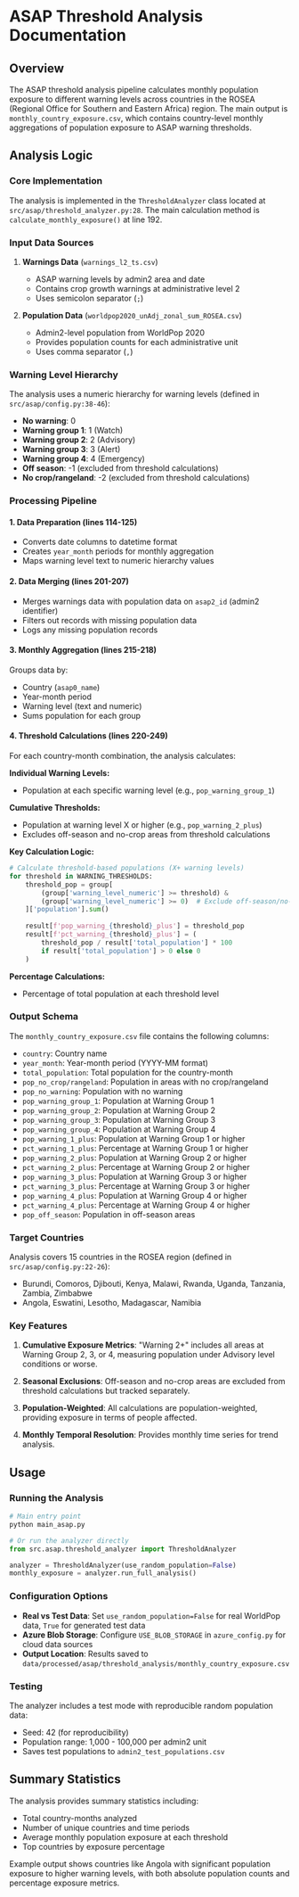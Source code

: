 # ASAP Threshold Analysis Documentation

## Overview

The ASAP threshold analysis pipeline calculates monthly population exposure to different warning levels across countries in the ROSEA (Regional Office for Southern and Eastern Africa) region. The main output is `monthly_country_exposure.csv`, which contains country-level monthly aggregations of population exposure to ASAP warning thresholds.

## Analysis Logic

### Core Implementation

The analysis is implemented in the `ThresholdAnalyzer` class located at `src/asap/threshold_analyzer.py:28`. The main calculation method is `calculate_monthly_exposure()` at line 192.

### Input Data Sources

1. **Warnings Data** (`warnings_l2_ts.csv`)
   - ASAP warning levels by admin2 area and date
   - Contains crop growth warnings at administrative level 2
   - Uses semicolon separator (`;`)

2. **Population Data** (`worldpop2020_unAdj_zonal_sum_ROSEA.csv`)
   - Admin2-level population from WorldPop 2020
   - Provides population counts for each administrative unit
   - Uses comma separator (`,`)

### Warning Level Hierarchy

The analysis uses a numeric hierarchy for warning levels (defined in `src/asap/config.py:38-46`):

- **No warning**: 0
- **Warning group 1**: 1 (Watch)
- **Warning group 2**: 2 (Advisory) 
- **Warning group 3**: 3 (Alert)
- **Warning group 4**: 4 (Emergency)
- **Off season**: -1 (excluded from threshold calculations)
- **No crop/rangeland**: -2 (excluded from threshold calculations)

### Processing Pipeline

#### 1. Data Preparation (lines 114-125)
- Converts date columns to datetime format
- Creates `year_month` periods for monthly aggregation
- Maps warning level text to numeric hierarchy values

#### 2. Data Merging (lines 201-207)
- Merges warnings data with population data on `asap2_id` (admin2 identifier)
- Filters out records with missing population data
- Logs any missing population records

#### 3. Monthly Aggregation (lines 215-218)
Groups data by:
- Country (`asap0_name`)
- Year-month period
- Warning level (text and numeric)
- Sums population for each group

#### 4. Threshold Calculations (lines 220-249)

For each country-month combination, the analysis calculates:

**Individual Warning Levels:**
- Population at each specific warning level (e.g., `pop_warning_group_1`)

**Cumulative Thresholds:**
- Population at warning level X or higher (e.g., `pop_warning_2_plus`)
- Excludes off-season and no-crop areas from threshold calculations

**Key Calculation Logic:**
```python
# Calculate threshold-based populations (X+ warning levels)
for threshold in WARNING_THRESHOLDS:
    threshold_pop = group[
        (group['warning_level_numeric'] >= threshold) & 
        (group['warning_level_numeric'] >= 0)  # Exclude off-season/no-crop
    ]['population'].sum()
    
    result[f'pop_warning_{threshold}_plus'] = threshold_pop
    result[f'pct_warning_{threshold}_plus'] = (
        threshold_pop / result['total_population'] * 100 
        if result['total_population'] > 0 else 0
    )
```

**Percentage Calculations:**
- Percentage of total population at each threshold level

### Output Schema

The `monthly_country_exposure.csv` file contains the following columns:

- `country`: Country name
- `year_month`: Year-month period (YYYY-MM format)
- `total_population`: Total population for the country-month
- `pop_no_crop/rangeland`: Population in areas with no crop/rangeland
- `pop_no_warning`: Population with no warning
- `pop_warning_group_1`: Population at Warning Group 1
- `pop_warning_group_2`: Population at Warning Group 2  
- `pop_warning_group_3`: Population at Warning Group 3
- `pop_warning_group_4`: Population at Warning Group 4
- `pop_warning_1_plus`: Population at Warning Group 1 or higher
- `pct_warning_1_plus`: Percentage at Warning Group 1 or higher
- `pop_warning_2_plus`: Population at Warning Group 2 or higher
- `pct_warning_2_plus`: Percentage at Warning Group 2 or higher
- `pop_warning_3_plus`: Population at Warning Group 3 or higher
- `pct_warning_3_plus`: Percentage at Warning Group 3 or higher
- `pop_warning_4_plus`: Population at Warning Group 4 or higher
- `pct_warning_4_plus`: Percentage at Warning Group 4 or higher
- `pop_off_season`: Population in off-season areas

### Target Countries

Analysis covers 15 countries in the ROSEA region (defined in `src/asap/config.py:22-26`):
- Burundi, Comoros, Djibouti, Kenya, Malawi, Rwanda, Uganda, Tanzania, Zambia, Zimbabwe
- Angola, Eswatini, Lesotho, Madagascar, Namibia

### Key Features

1. **Cumulative Exposure Metrics**: "Warning 2+" includes all areas at Warning Group 2, 3, or 4, measuring population under Advisory level conditions or worse.

2. **Seasonal Exclusions**: Off-season and no-crop areas are excluded from threshold calculations but tracked separately.

3. **Population-Weighted**: All calculations are population-weighted, providing exposure in terms of people affected.

4. **Monthly Temporal Resolution**: Provides monthly time series for trend analysis.

## Usage

### Running the Analysis

```python
# Main entry point
python main_asap.py

# Or run the analyzer directly
from src.asap.threshold_analyzer import ThresholdAnalyzer

analyzer = ThresholdAnalyzer(use_random_population=False)
monthly_exposure = analyzer.run_full_analysis()
```

### Configuration Options

- **Real vs Test Data**: Set `use_random_population=False` for real WorldPop data, `True` for generated test data
- **Azure Blob Storage**: Configure `USE_BLOB_STORAGE` in `azure_config.py` for cloud data sources
- **Output Location**: Results saved to `data/processed/asap/threshold_analysis/monthly_country_exposure.csv`

### Testing

The analyzer includes a test mode with reproducible random population data:
- Seed: 42 (for reproducibility)
- Population range: 1,000 - 100,000 per admin2 unit
- Saves test populations to `admin2_test_populations.csv`

## Summary Statistics

The analysis provides summary statistics including:
- Total country-months analyzed
- Number of unique countries and time periods  
- Average monthly population exposure at each threshold
- Top countries by exposure percentage

Example output shows countries like Angola with significant population exposure to higher warning levels, with both absolute population counts and percentage exposure metrics.